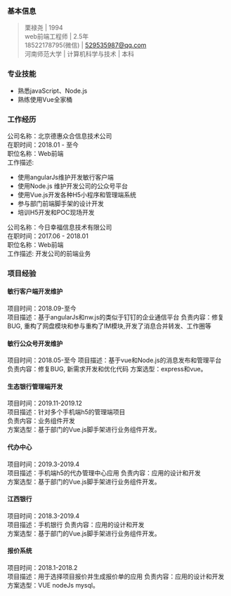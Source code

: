 ### 基本信息  
>栗禄尧 | 1994  
>web前端工程师 | 2.5年  
>18522178795(微信) | 529535987@qq.com  
>河南师范大学 | 计算机科学与技术 | 本科
### 专业技能
* 熟悉javaScript、Node.js
* 熟练使用Vue全家桶
### 工作经历
公司名称：北京德惠众合信息技术公司  
在职时间：2018.01 - 至今  
职位名称：Web前端  
工作描述:  
* 使用angularJs维护开发敏行客户端
* 使用Node.js 维护开发公司的公众号平台 
* 使用Vue.js开发各种H5小程序和管理端系统
* 参与部门前端脚手架的设计开发  
* 培训H5开发和POC现场开发

公司名称：今日幸福信息技术有限公司  
在职时间：2017.06 - 2018.01  
职位名称：Web前端  
工作描述: 开发公司的前端业务
### 项目经验  

#### 敏行客户端开发维护 
项目时间：2018.09-至今  
项目描述：基于angularJs和nw.js的类似于钉钉的企业通信平台
负责内容：修复BUG, 重构了网盘模块和参与重构了IM模块,开发了消息合并转发、工作圈等

#### 敏行公众号开发维护
项目时间：2018.05-至今
项目描述：基于vue和Node.js的消息发布和管理平台
负责内容：修复BUG, 新需求开发和优化代码
方案选型：express和vue。
#### 生态银行管理端开发
项目时间：2019.11-2019.12  
项目描述：针对多个手机端h5的管理端项目  
负责内容：业务组件开发  
方案选型：基于部门的Vue.js脚手架进行业务组件开发。
#### 代办中心
项目时间：2019.3-2019.4  
项目描述：手机端h5的代办管理中心应用
负责内容：应用的设计和开发  
方案选型：基于部门的Vue.js脚手架进行业务组件开发。

#### 江西银行
项目时间：2018.3-2019.4  
项目描述：手机银行
负责内容：应用的设计和开发  
方案选型：基于部门的Vue.js脚手架进行业务组件开发。

#### 报价系统
项目时间：2018.1-2018.2  
项目描述：用于选择项目报价并生成报价单的应用
负责内容：应用的设计和开发  
方案选型：VUE nodeJs mysql。